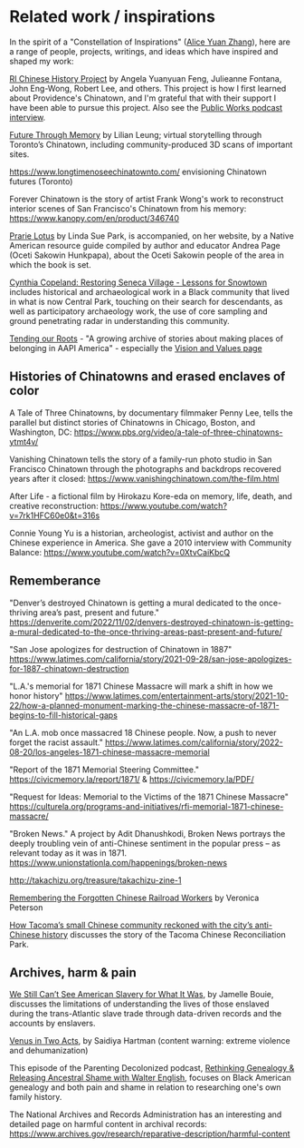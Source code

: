 # Related work / inspirations

In the spirit of a "Constellation of Inspirations" ([Alice Yuan Zhang](https://aliceyuanzhang.com/)), here are a range of people, projects, writings, and ideas which have inspired and shaped my work:

[RI Chinese History Project](https://richinesehistory) by Angela Yuanyuan Feng, Julieanne Fontana, John Eng-Wong, Robert Lee, and others. This project is how I first learned about Providence's Chinatown, and I'm grateful that with their support I have been able to pursue this project. Also see the [Public Works podcast interview](https://podcasts.google.com/feed/aHR0cDovL2ZlZWRzLnNvdW5kY2xvdWQuY29tL3VzZXJzL3NvdW5kY2xvdWQ6dXNlcnM6Mzk2Njc5MDIwL3NvdW5kcy5yc3M/episode/dGFnOnNvdW5kY2xvdWQsMjAxMDp0cmFja3MvNDQyNzQ5MzUx?ep=14).

[Future Through Memory](https://futurethroughmemory.lilianleung.com/) by Lilian Leung; virtual storytelling through Toronto’s Chinatown, including community-produced 3D scans of important sites.

https://www.longtimenoseechinatownto.com/ envisioning Chinatown futures (Toronto)

Forever Chinatown is the story of artist Frank Wong's work to reconstruct interior scenes of San Francisco's Chinatown from his memory: https://www.kanopy.com/en/product/346740

[Prarie Lotus](https://loc.gov/item/2020945474) by Linda Sue Park, is accompanied, on her website, by a Native American resource guide compiled by author and educator Andrea Page (Oceti Sakowin Hunkpapa), about the Oceti Sakowin people of the area in which the book is set. 

[Cynthia Copeland: Restoring Seneca Village - Lessons for Snowtown](https://www.youtube.com/watch?v=VNnjxHtg2cw) includes historical and archaeological work in a Black community that lived in what is now Central Park, touching on their search for descendants, as well as participatory archaeology work, the use of core sampling and ground penetrating radar in understanding this community. 

[Tending our Roots](https://tendingourroots.org/) - "A growing archive of stories about making places of belonging in AAPI America" - especially the [Vision and Values page](https://tendingourroots.org/vision-values/intersectional-movement-for-justice-and-equity/)

## Histories of Chinatowns and erased enclaves of color

A Tale of Three Chinatowns, by documentary filmmaker Penny Lee, tells the parallel but distinct stories of Chinatowns in Chicago, Boston, and Washington, DC: https://www.pbs.org/video/a-tale-of-three-chinatowns-ytmt4v/

Vanishing Chinatown tells the story of a family-run photo studio in San Francisco Chinatown through the photographs and backdrops recovered years after it closed: https://www.vanishingchinatown.com/the-film.html

After Life - a fictional film by Hirokazu Kore-eda on memory, life, death, and creative reconstruction: https://www.youtube.com/watch?v=7rk1HFC60e0&t=316s

Connie Young Yu is a historian, archeologist, activist and author on the Chinese experience in America. She gave a 2010 interview with Community Balance: https://www.youtube.com/watch?v=0XtvCaiKbcQ 


## Rememberance

"Denver’s destroyed Chinatown is getting a mural dedicated to the once-thriving area’s past, present and future." https://denverite.com/2022/11/02/denvers-destroyed-chinatown-is-getting-a-mural-dedicated-to-the-once-thriving-areas-past-present-and-future/

"San Jose apologizes for destruction of Chinatown in 1887" https://www.latimes.com/california/story/2021-09-28/san-jose-apologizes-for-1887-chinatown-destruction

"L.A.'s memorial for 1871 Chinese Massacre will mark a shift in how we honor history" https://www.latimes.com/entertainment-arts/story/2021-10-22/how-a-planned-monument-marking-the-chinese-massacre-of-1871-begins-to-fill-historical-gaps

"An L.A. mob once massacred 18 Chinese people. Now, a push to never forget the racist assault." https://www.latimes.com/california/story/2022-08-20/los-angeles-1871-chinese-massacre-memorial

"Report of the 1871 Memorial Steering Committee." https://civicmemory.la/report/1871/ & https://civicmemory.la/PDF/

"Request for Ideas: Memorial to the Victims of the 1871 Chinese Massacre" https://culturela.org/programs-and-initiatives/rfi-memorial-1871-chinese-massacre/

"Broken News." A project by Adit Dhanushkodi, Broken News portrays the deeply troubling vein of anti-Chinese sentiment in the popular press – as relevant today as it was in 1871. https://www.unionstationla.com/happenings/broken-news

http://takachizu.org/treasure/takachizu-zine-1

[Remembering the Forgotten Chinese Railroad Workers](https://www.sapiens.org/archaeology/chinese-railroad-workers-utah/) by Veronica Peterson 

[How Tacoma’s small Chinese community reckoned with the city’s anti-Chinese history](https://www.seattletimes.com/seattle-news/how-tacomas-small-chinese-community-reckoned-with-the-citys-anti-chinese-history/) discusses the story of the Tacoma Chinese Reconciliation Park.

## Archives, harm & pain

[We Still Can’t See American Slavery for What It Was](https://www.nytimes.com/2022/01/28/opinion/slavery-voyages-data-sets.html), by Jamelle Bouie, discusses the limitations of understanding the lives of those enslaved during the trans-Atlantic slave trade through data-driven records and the accounts by enslavers.

[Venus in Two Acts](https://www.moma.org/collection/works/427132), by Saidiya Hartman (content warning: extreme violence and dehumanization) 

This episode of the Parenting Decolonized podcast, [Rethinking Genealogy & Releasing Ancestral Shame with Walter English](https://podcasts.google.com/feed/aHR0cHM6Ly93d3cuc3ByZWFrZXIuY29tL3Nob3cvNDYyOTY0Ni9lcGlzb2Rlcy9mZWVk/episode/aHR0cHM6Ly9hcGkuc3ByZWFrZXIuY29tL2VwaXNvZGUvNTIyMzI4ODc?ep=14), focuses on Black American genealogy and both pain and shame in relation to researching one's own family history. 

The National Archives and Records Administration has an interesting and detailed page on harmful content in archival records: https://www.archives.gov/research/reparative-description/harmful-content

